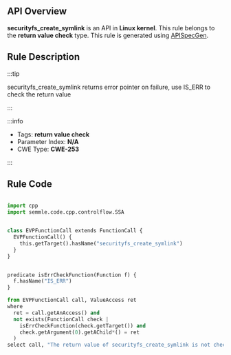 ---
---


## API Overview
**securityfs_create_symlink** is an API in **Linux kernel**. This rule belongs to the **return value check** type. This rule is generated using [APISpecGen](../../tools/APISpecGen).
## Rule Description

:::tip

securityfs_create_symlink returns error pointer on failure, use IS_ERR to check the return value

:::

:::info

- Tags: **return value check**
- Parameter Index: **N/A**
- CWE Type: **CWE-253**

:::

## Rule Code
```python

import cpp
import semmle.code.cpp.controlflow.SSA


class EVPFunctionCall extends FunctionCall {
  EVPFunctionCall() {
    this.getTarget().hasName("securityfs_create_symlink")
  }
}


predicate isErrCheckFunction(Function f) {
  f.hasName("IS_ERR") 
}

from EVPFunctionCall call, ValueAccess ret
where
  ret = call.getAnAccess() and
  not exists(FunctionCall check |
    isErrCheckFunction(check.getTarget()) and
    check.getArgument(0).getAChild*() = ret
  )
select call, "The return value of securityfs_create_symlink is not checked with IS_ERR."
    
```